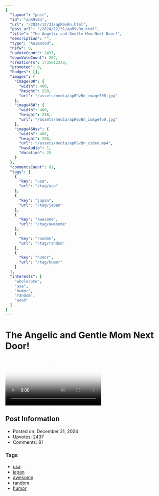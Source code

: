 ```yaml
---
{
  "layout": "post",
  "id": "apR9vBn",
  "url": "/2024/12/31/apR9vBn.html",
  "post_url": "/2024/12/31/apR9vBn.html",
  "title": "The Angelic and Gentle Mom Next Door!",
  "description": "",
  "type": "Animated",
  "nsfw": 0,
  "upVoteCount": 2437,
  "downVoteCount": 207,
  "creationTs": 1735612220,
  "promoted": 0,
  "badges": [],
  "images": {
    "image700": {
      "width": 460,
      "height": 258,
      "url": "/assets/media/apR9vBn_image700.jpg"
    },
    "image460": {
      "width": 460,
      "height": 258,
      "url": "/assets/media/apR9vBn_image460.jpg"
    },
    "image460sv": {
      "width": 460,
      "height": 258,
      "url": "/assets/media/apR9vBn_video.mp4",
      "hasAudio": 1,
      "duration": 25
    }
  },
  "commentsCount": 81,
  "tags": [
    {
      "key": "usa",
      "url": "/tag/usa"
    },
    {
      "key": "japan",
      "url": "/tag/japan"
    },
    {
      "key": "awesome",
      "url": "/tag/awesome"
    },
    {
      "key": "random",
      "url": "/tag/random"
    },
    {
      "key": "humor",
      "url": "/tag/humor"
    }
  ],
  "interests": [
    "wholesome",
    "usa",
    "humor",
    "random",
    "woah"
  ]
}
---
```


# The Angelic and Gentle Mom Next Door!

<video controls playsinline loop poster="/assets/media/apR9vBn_image460.jpg">
  <source src="/assets/media/apR9vBn_video.mp4" type="video/mp4">
  Your browser does not support the video tag.
</video>

## Post Information

- Posted on: December 31, 2024
- Upvotes: 2437
- Comments: 81

### Tags

- [usa](/tag/usa)
- [japan](/tag/japan)
- [awesome](/tag/awesome)
- [random](/tag/random)
- [humor](/tag/humor)
